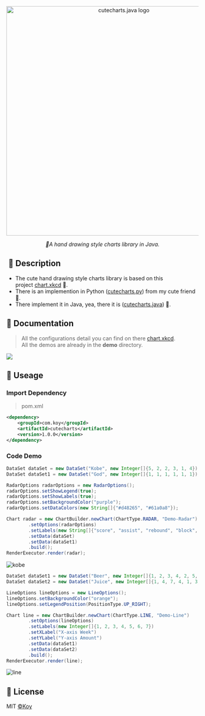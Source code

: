 <p align="center">
    <img src="https://user-images.githubusercontent.com/19553554/66697551-27384b00-ed09-11e9-9fe8-210918fdeb77.png" alt="cutecharts.java logo" width=600/>
</p>

<p align=center>
    <i>🎨A hand drawing style charts library in Java.</i>
</p>

##  📣 Description

- The cute hand drawing style charts library is based on this project [chart.xkcd](https://github.com/timqian/chart.xkcd) :rocket:.
- There is an implemention in Python ([cutecharts.py](https://github.com/cutecharts/cutecharts.py)) from my cute friend :dog:.
- There implement it in Java, yea, there it is ([cutecharts.java](https://github.com/cutecharts/cutecharts.java)) 🎨.


##  🔖 Documentation

> All the configurations detail you can find on there [chart.xkcd](https://timqian.com/chart.xkcd/).  
> All the demos are already in the **demo** directory.

<img src=https://user-images.githubusercontent.com/33706142/77919719-1e93fb00-72d0-11ea-8116-e2aa4a89d64a.png />  


## 📝 Useage

### Import Dependency
> pom.xml
```xml
<dependency>
    <groupId>com.koy</groupId>
    <artifactId>cutecharts</artifactId>
    <version>1.0.0</version>
</dependency>
```

### Code Demo
```java
DataSet dataSet = new DataSet("Kobe", new Integer[]{5, 2, 2, 3, 1, 4});
DataSet dataSet1 = new DataSet("God", new Integer[]{1, 1, 1, 1, 1, 1});

RadarOptions radarOptions = new RadarOptions();
radarOptions.setShowLegend(true);
radarOptions.setShowLabels(true);
radarOptions.setBackgroundColor("purple");
radarOptions.setDataColors(new String[]{"#d48265", "#61a0a8"});

Chart radar = new ChartBuilder.newChart(ChartType.RADAR, "Demo-Radar")
        .setOptions(radarOptions)
        .setLabels(new String[]{"score", "assist", "rebound", "block", "steal", "shootRate"})
        .setData(dataSet)
        .setData(dataSet1)
        .build();
RenderExecutor.render(radar);
```  

![kobe](https://user-images.githubusercontent.com/33706142/78035089-34222700-739b-11ea-95ad-366ca54ad656.png)  

```java
DataSet dataSet1 = new DataSet("Beer", new Integer[]{1, 2, 3, 4, 2, 5, 4});
DataSet dataSet2 = new DataSet("Juice", new Integer[]{1, 4, 7, 4, 1, 3, 2});

LineOptions lineOptions = new LineOptions();
lineOptions.setBackgroundColor("orange");
lineOptions.setLegendPosition(PositionType.UP_RIGHT);

Chart line = new ChartBuilder.newChart(ChartType.LINE, "Demo-Line")
        .setOptions(lineOptions)
        .setLabels(new Integer[]{1, 2, 3, 4, 5, 6, 7})
        .setXLabel("X-axis Week")
        .setYLabel("Y-axis Amount")
        .setData(dataSet1)
        .setData(dataSet2)
        .build();
RenderExecutor.render(line);
```

![line](https://user-images.githubusercontent.com/33706142/77851369-69980a80-720b-11ea-885b-a39fc54d83d9.png)


## 📃 License

MIT [©Koy](https://github.com/Koooooo-7)

